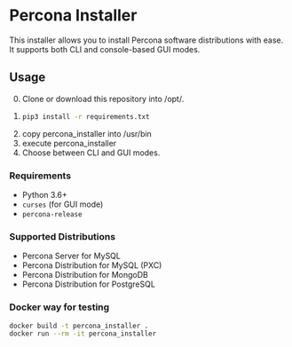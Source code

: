 
# Percona Installer

This installer allows you to install Percona software distributions with ease. It supports both CLI and console-based GUI modes.

## Usage

0. Clone or download this repository into /opt/.
1. ```bash
   pip3 install -r requirements.txt
   ```
2. copy percona_installer into /usr/bin
3. execute percona_installer
4. Choose between CLI and GUI modes.

### Requirements
- Python 3.6+
- `curses` (for GUI mode)
- `percona-release`

### Supported Distributions
- Percona Server for MySQL
- Percona Distribution for MySQL (PXC)
- Percona Distribution for MongoDB
- Percona Distribution for PostgreSQL


### Docker way for testing
```bash
docker build -t percona_installer .
docker run --rm -it percona_installer
```
